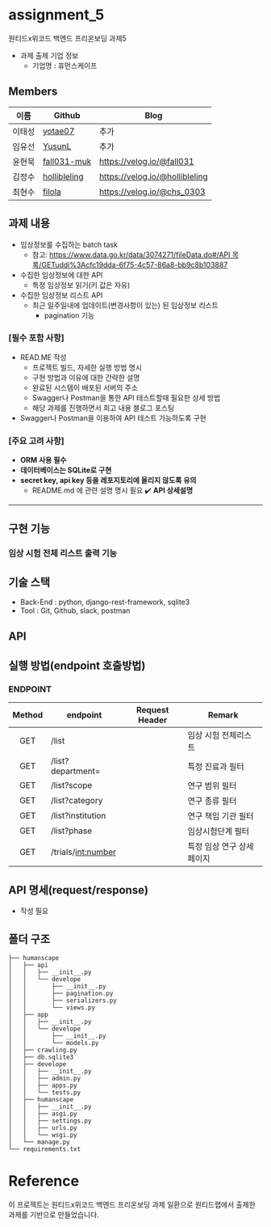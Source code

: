 # assignment_5
원티드x위코드 백엔드 프리온보딩 과제5
- 과제 출제 기업 정보
  - 기업명 : 휴먼스케이프
  
## Members
|이름   |Github                   |Blog|
|-------|-------------------------|--------------------|
|이태성 |[yotae07](https://github.com/yotae07)     | 추가   |
|임유선 |[YusunL](https://github.com/YusunL)   | 추가   |
|윤현묵 |[fall031-muk](https://github.com/fall031-muk) | https://velog.io/@fall031   |
|김정수 |[hollibleling](https://github.com/hollibleling) | https://velog.io/@hollibleling  |
|최현수 |[filola](https://github.com/filola) | https://velog.io/@chs_0303 |

## 과제 내용

- 임상정보를 수집하는 batch task
    - 참고: [https://www.data.go.kr/data/3074271/fileData.do#/API 목록/GETuddi%3Acfc19dda-6f75-4c57-86a8-bb9c8b103887](https://www.data.go.kr/data/3074271/fileData.do#/API%20%EB%AA%A9%EB%A1%9D/GETuddi%3Acfc19dda-6f75-4c57-86a8-bb9c8b103887)
- 수집한 임상정보에 대한 API
    - 특정 임상정보 읽기(키 값은 자유)
- 수집한 임상정보 리스트 API
    - 최근 일주일내에 업데이트(변경사항이 있는) 된 임상정보 리스트
        - pagination 기능

</aside>

### [필수 포함 사항]
- READ.ME 작성
    - 프로젝트 빌드, 자세한 실행 방법 명시
    - 구현 방법과 이유에 대한 간략한 설명
    - 완료된 시스템이 배포된 서버의 주소
    - Swagger나 Postman을 통한 API 테스트할때 필요한 상세 방법
    - 해당 과제를 진행하면서 회고 내용 블로그 포스팅
- Swagger나 Postman을 이용하여 API 테스트 가능하도록 구현

### [주요 고려 사항]
- **ORM 사용 필수**
- **데이터베이스는 SQLite로 구현**
- **secret key, api key 등을 레포지토리에 올리지 않도록 유의**
    - README.md 에 관련 설명 명시 필요
✔️ **API 상세설명**
---   
  
## 구현 기능
### 임상 시험 전체 리스트 출력 기능

## 기술 스택
- Back-End : python, django-rest-framework, sqlite3
- Tool     : Git, Github, slack, postman

## API

## 실행 방법(endpoint 호출방법)

### ENDPOINT

| Method | endpoint | Request Header | Remark |
|:------:|-------------|-----|--------|
|GET|/list||임상 시험 전체리스트|
|GET|/list?department=||특정 진료과 필터|
|GET|/list?scope||연구 범위 필터|
|GET|/list?category||연구 종류 필터|
|GET|/list?institution||연구 책임 기관 필터|
|GET|/list?phase||임상시험단계 필터|
|GET|/trials/<int:number>||특정 임상 연구 상세페이지|


## API 명세(request/response)
  - 작성 필요

## 폴더 구조
```
├── humanscape
│   ├── api
│   │   ├── __init__.py
│   │   └── develope
│   │       ├── __init__.py
│   │       ├── pagination.py
│   │       ├── serializers.py
│   │       └── views.py
│   ├── app
│   │   ├── __init__.py
│   │   └── develope
│   │       ├── __init__.py
│   │       └── models.py
│   ├── crawling.py
│   ├── db.sqlite3
│   ├── develope
│   │   ├── __init__.py
│   │   ├── admin.py
│   │   ├── apps.py
│   │   └── tests.py
│   ├── humanscape
│   │   ├── __init__.py
│   │   ├── asgi.py
│   │   ├── settings.py
│   │   ├── urls.py
│   │   └── wsgi.py
│   └── manage.py
└── requirements.txt

```

# Reference
이 프로젝트는 원티드x위코드 백엔드 프리온보딩 과제 일환으로 원티드랩에서 출제한 과제를 기반으로 만들었습니다.
